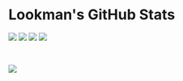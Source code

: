 # Lookman's GitHub Stats

![](http://profile-stats-eosin.vercel.app/api/cards/profile-details?username=Lookman-olowo&theme=nord_dark)
![](http://profile-stats-eosin.vercel.app/api/cards/repos-per-language?username=Lookman-olowo&theme=nord_dark)
![](http://profile-stats-eosin.vercel.app//api/cards/stats?username=Lookman-olowo&theme=nord_dark)
![](http://profile-stats-eosin.vercel.app/api/cards/productive-time?username=Lookman-olowo&theme=nord_dark&utcOffset=-6)

<br>

![](https://komarev.com/ghpvc/?username=lookman-olowo&abbreviated=true&style=pixel)
